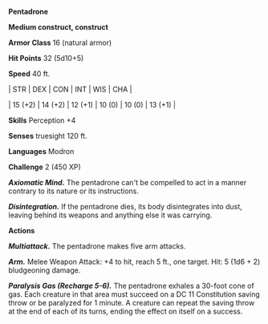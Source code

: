 **Pentadrone**

**Medium construct, construct**

**Armor Class** 16 (natural armor)

**Hit Points** 32 (5d10+5)

**Speed** 40 ft.

|   STR   |   DEX   |   CON   |   INT   |   WIS   |   CHA   |
  
| 15 (+2) | 14 (+2) | 12 (+1) | 10 (0) | 10 (0) | 13 (+1) |

**Skills** Perception +4

**Senses** truesight 120 ft.

**Languages** Modron

**Challenge** 2 (450 XP)

***Axiomatic Mind.*** The pentadrone can't be compelled to act in a manner contrary to its nature or its instructions.

***Disintegration.*** If the pentadrone dies, its body disintegrates into dust, leaving behind its weapons and anything else it was carrying.

**Actions**

***Multiattack.*** The pentadrone makes five arm attacks.

***Arm.*** Melee Weapon Attack: +4 to hit, reach 5 ft., one target. Hit: 5 (1d6 + 2) bludgeoning damage.

***Paralysis Gas (Recharge 5-6).*** The pentadrone exhales a 30-foot cone of gas. Each creature in that area must succeed on a DC 11 Constitution saving throw or be paralyzed for 1 minute. A creature can repeat the saving throw at the end of each of its turns, ending the effect on itself on a success.


